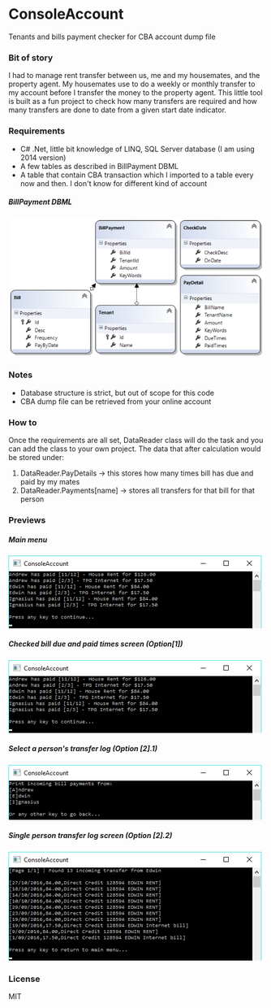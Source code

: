 # ConsoleAccount
Tenants and bills payment checker for CBA account dump file

### Bit of story
I had to manage rent transfer between us, me and my housemates, and the property agent. My housemates use to do a weekly or monthly transfer to my account before I transfer the money to the property agent. This little tool is built as a fun project to check how many transfers are required and how many transfers are done to date from a given start date indicator.

### Requirements
- C# .Net, little bit knowledge of LINQ, SQL Server database (I am using 2014 version)
- A few tables as described in BillPayment DBML
- A table that contain CBA transaction which I imported to a table every now and then. I don't know for different kind of account

##### BillPayment DBML
![Bill Payment DBML](https://github.com/chriswijaya/ConsoleAccount/blob/master/images/BillPayment-DBML.PNG)

### Notes
- Database structure is strict, but out of scope for this code
- CBA dump file can be retrieved from your online account

### How to
Once the requirements are all set, DataReader class will do the task and you can add the class to your own project.
The data that after calculation would be stored under:

1. DataReader.PayDetails -> this stores how many times bill has due and paid by my mates
2. DataReader.Payments[name] -> stores all transfers for that bill for that person

### Previews
##### Main menu
![Main Menu Screen](https://github.com/chriswijaya/ConsoleAccount/blob/master/images/OutstandingBillScreen.png)

##### Checked bill due and paid times screen (Option[1])
![Outstanding Bill Screen](https://github.com/chriswijaya/ConsoleAccount/blob/master/images/OutstandingBillScreen.png)

##### Select a person's transfer log (Option [2].1)
![Payment Transfers Select User](https://github.com/chriswijaya/ConsoleAccount/blob/master/images/PaymentTransferSelectUserScreen.png)

##### Single person transfer log screen (Option [2].2)
![Payment Transfer Screen](https://github.com/chriswijaya/ConsoleAccount/blob/master/images/PaymentTransferScreen.png)

### License
MIT